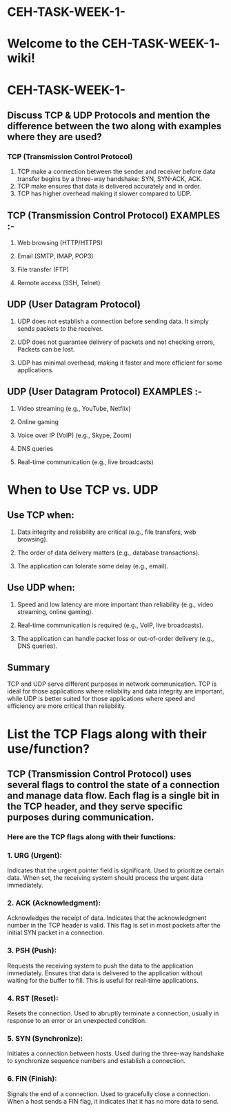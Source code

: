 # CEH-TASK-WEEK-1-
# Welcome to the CEH-TASK-WEEK-1- wiki!
#  CEH-TASK-WEEK-1-
##  Discuss TCP & UDP Protocols and mention the difference between the two along with examples where they are used?
### **TCP (Transmission Control Protocol)**
1.  TCP make a connection between the sender and receiver before data transfer begins by a three-way handshake: SYN, SYN-ACK, ACK.
2.  TCP make ensures that data is delivered accurately and in order.
3.  TCP has higher overhead making it slower compared to UDP.

## TCP (Transmission Control Protocol) EXAMPLES :-
1. Web browsing (HTTP/HTTPS)

2. Email (SMTP, IMAP, POP3)

3. File transfer (FTP)

4. Remote access (SSH, Telnet)

## UDP (User Datagram Protocol)
1.  UDP does not establish a connection before sending data. It simply sends packets to the receiver.

2.  UDP does not guarantee delivery of packets and not checking errors, Packets can be lost.

3.  UDP has minimal overhead, making it faster and more efficient for some applications.


## UDP (User Datagram Protocol) EXAMPLES :- 
1.  Video streaming (e.g., YouTube, Netflix)

2.  Online gaming

3.  Voice over IP (VoIP) (e.g., Skype, Zoom)

4.  DNS queries

5.  Real-time communication (e.g., live broadcasts)



# When to Use TCP vs. UDP
## Use TCP when:

1.  Data integrity and reliability are critical (e.g., file transfers, web browsing).

2.  The order of data delivery matters (e.g., database transactions).

3.  The application can tolerate some delay (e.g., email).

## Use UDP when:

1.  Speed and low latency are more important than reliability (e.g., video streaming, online gaming).

2.  Real-time communication is required (e.g., VoIP, live broadcasts).

3.  The application can handle packet loss or out-of-order delivery (e.g., DNS queries).

## Summary
TCP and UDP serve different purposes in network communication. TCP is ideal for those applications where reliability and data integrity are important, while UDP is better suited for those applications where speed and efficiency are more critical than reliability. 

#  List the TCP Flags along with their use/function?

## TCP (Transmission Control Protocol) uses several flags to control the state of a connection and manage data flow. Each flag is a single bit in the TCP header, and they serve specific purposes during communication. 

### Here are the TCP flags along with their functions:

### 1. URG (Urgent):

Indicates that the urgent pointer field is significant.
Used to prioritize certain data. When set, the receiving system should process the urgent data immediately.

### 2. ACK (Acknowledgment):

Acknowledges the receipt of data.
Indicates that the acknowledgment number in the TCP header is valid. This flag is set in most packets after the initial SYN packet in a connection.

### 3. PSH (Push):

Requests the receiving system to push the data to the application immediately.
Ensures that data is delivered to the application without waiting for the buffer to fill. This is useful for real-time applications.

### 4. RST (Reset):

Resets the connection.
Used to abruptly terminate a connection, usually in response to an error or an unexpected condition.

### 5. SYN (Synchronize):

Initiates a connection between hosts.
Used during the three-way handshake to synchronize sequence numbers and establish a connection.

### 6. FIN (Finish):

Signals the end of a connection.
Used to gracefully close a connection. When a host sends a FIN flag, it indicates that it has no more data to send.

